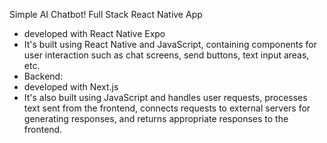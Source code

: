 Simple AI Chatbot! 
Full Stack React Native App
 - developed with React Native Expo 
 - It's built using React Native and JavaScript, containing components for user interaction such as chat screens, send buttons, text input areas, etc.
- Backend: 
 - developed with Next.js
 - It's also built using JavaScript and handles user requests, processes text sent from the frontend, connects requests to external servers for generating responses, and returns appropriate responses to the frontend.
